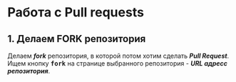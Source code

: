 # Работа с Pull requests

## 1. Делаем FORK репозитория

Делаем **_fork_** репозитория, в которой потом хотим сделать **_Pull Request_**. Ищем кнопку <kbd>**fork**</kbd> на странице выбранного репозитория - _**URL адресс репозитория**_.